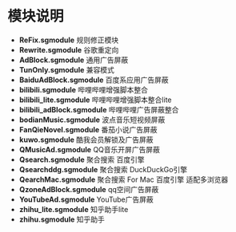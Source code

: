 # 模块说明
- **ReFix.sgmodule**  规则修正模块
- **Rewrite.sgmodule** 谷歌重定向
- **AdBlock.sgmodule** 通用广告屏蔽
- **TunOnly.sgmodule** 兼容模式
- **BaiduAdBlock.sgmodule** 百度系应用广告屏蔽
- **bilibili.sgmodule**  哔哩哔哩增强脚本整合
- **bilibili_lite.sgmodule**  哔哩哔哩增强脚本整合lite
- **bilibili_adBlock.sgmodule** 哔哩哔哩广告屏蔽整合
- **bodianMusic.sgmodule** 波点音乐短视频屏蔽
- **FanQieNovel.sgmodule**  番茄小说广告屏蔽
- **kuwo.sgmodule** 酷我会员解锁及广告屏蔽
- **QMusicAd.sgmodule**  QQ音乐开屏广告屏蔽
- **Qsearch.sgmodule**  聚合搜索 百度引擎
- **Qsearchddg.sgmodule**  聚合搜索 DuckDuckGo引擎
- **QearchMac.sgmodule** 聚合搜索 For Mac 百度引擎 适配多浏览器
- **QzoneAdBlock.sgmodule** qq空间广告屏蔽
- **YouTubeAd.sgmodule** YouTube广告屏蔽
- **zhihu_lite.sgmodule**  知乎助手lite
- **zhihu.sgmodule**  知乎助手